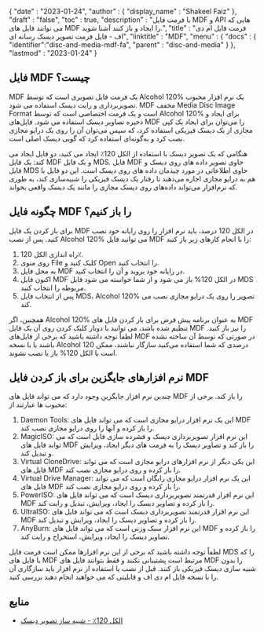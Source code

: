 {
  "date" : "2023-01-24",
  "author" : {
    "display_name" : "Shakeel Faiz"
},
  "draft" : "false",
  "toc" : true,
  "description" : "با فرمت فایل MDF و API هایی که می توانند فایل های MDF را ایجاد و باز کنند آشنا شوید.",
  "title" : "فرمت فایل ام دی اف - فایل فرمت تصویر دیسک رسانه ای",
  "linktitle" : "MDF",
  "menu" : {
    "docs" : {
      "identifier":"disc-and-media-mdf-fa",
      "parent" : "disc-and-media"
}
},
  "lastmod" : "2023-01-24"
}

## فایل MDF چیست؟

MDF یک فرمت فایل تصویری است که توسط Alcohol 120% یک نرم افزار محبوب تصویربرداری و رایت دیسک استفاده می شود. MDF مخفف Media Disc Image Format است و یک فرمت اختصاصی است که توسط Alcohol 120% برای ایجاد و ذخیره تصاویر دیسک استفاده می شود. فایل‌های MDF را می‌توان برای ایجاد یک کپی مجازی از یک دیسک فیزیکی استفاده کرد، که سپس می‌توان آن را روی یک درایو مجازی نصب کرد و به‌گونه‌ای استفاده کرد که گویی دیسک اصلی است.

هنگامی که یک تصویر دیسک با استفاده از الکل 120٪ ایجاد می کنید، دو فایل ایجاد می کند: یک فایل MDF و یک فایل MDS. فایل MDF حاوی تصویر داده های روی دیسک و فایل MDS حاوی اطلاعاتی در مورد چیدمان داده های روی دیسک است. این دو فایل با هم به درایو مجازی اجازه می‌دهند تا رفتار یک دیسک فیزیکی را شبیه‌سازی کند، به طوری که نرم‌افزار می‌تواند داده‌های روی دیسک مجازی را مانند یک دیسک واقعی بخواند.

## چگونه فایل MDF را باز کنیم؟

برای باز کردن یک فایل MDF در الکل 120 درصد، باید نرم افزار را روی رایانه خود نصب کنید. پس از نصب Alcohol 120% می توانید فایل MDF را با انجام کارهای زیر باز کنید:

1. راه اندازی الکل 120٪.
2. روی منوی File کلیک کنید و Open را انتخاب کنید.
3. به محل فایل MDF در رایانه خود بروید و آن را انتخاب کنید.
4. اکنون فایل MDF در الکل 120% باز می شود و از شما خواسته می شود فایل MDS مربوطه را انتخاب کنید.
5. پس از انتخاب فایل MDS، Alcohol 120% تصویر را روی یک درایو مجازی نصب می کند.

همچنین، اگر Alcohol 120% به عنوان برنامه پیش فرض برای باز کردن فایل های MDF تنظیم شده باشد، می توانید با دوبار کلیک کردن روی آن یک فایل MDF را نیز باز کنید. لطفاً توجه داشته باشید که برخی از فایل‌های MDF در صورتی که توسط آن ساخته نشده باشند یا با نسخه Alcohol 120 درصدی که شما استفاده می‌کنید سازگار نباشند، ممکن است با الکل 120% باز یا نصب نشوند.

## نرم افزارهای جایگزین برای باز کردن فایل MDF

چندین نرم افزار جایگزین وجود دارد که می تواند فایل های MDF را باز کند. برخی از محبوب ها عبارتند از:

1. Daemon Tools: این یک نرم افزار درایو مجازی است که می تواند فایل های MDF را باز کرده و آنها را روی درایو مجازی نصب کند.
2. MagicISO: این نرم افزار تصویربرداری دیسک و فشرده سازی فایل است که می تواند فایل های MDF را باز کند و تصاویر دیسک را به فرمت های دیگر ایجاد، ویرایش و تبدیل کند.
3. Virtual CloneDrive: این یکی دیگر از نرم افزارهای درایو مجازی است که می تواند فایل های MDF را باز کرده و روی درایو مجازی نصب کند.
4. Virtual Drive Manager: این یک نرم افزار درایو مجازی رایگان است که می تواند فایل های MDF را باز کرده و روی درایو مجازی نصب کند.
5. PowerISO: این نرم افزار قدرتمند تصویربرداری دیسک است که می تواند فایل های MDF را باز کرده و تصاویر دیسک را ایجاد، ویرایش، تبدیل و رایت کند.
6. UltraISO: این نرم افزار قدرتمند تصویربرداری دیسک است که می تواند فایل های MDF را باز کرده و تصاویر دیسک را ایجاد، ویرایش و تبدیل کند.
7. AnyBurn: این نرم افزار سبک وزنی است که می تواند فایل های MDF را باز کرده و تصاویر دیسک را ایجاد، ویرایش، استخراج و رایت کند.

لطفاً توجه داشته باشید که برخی از این نرم افزارها ممکن است فرمت فایل MDS را که با فایل های MDF مرتبط است پشتیبانی نکنند و فقط بتوانند فایل های MDF را بدون شبیه سازی دیسک فیزیکی باز کنند. قبل از نصب یا استفاده از نرم افزار باید سازگاری آن را با نسخه فایل ام دی اف و قابلیتی که می خواهید انجام دهید بررسی کنید.

## منابع
* [الکل 120٪ - شبیه ساز تصویر دیسک](https://en.wikipedia.org/wiki/Alcohol_120%25)



